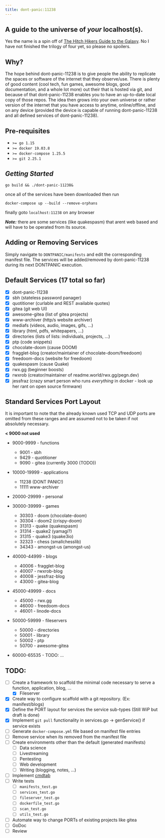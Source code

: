 ```yaml
---
title: dont-panic:11238
---
```


## A guide to the universe of ***your*** **localhost(s)**.

Yes the name is a spin off of [The Hitch Hikers Guide to the Galaxy](https://en.wikipedia.org/wiki/The_Hitchhiker's_Guide_to_the_Galaxy). No I have not finished the trilogy of four yet, so please no spoilers.

## Why?

The hope behind dont-panic-11238 is to give people the ability to replicate the spaces or software of the internet that they observe/use. There is plenty of good content (cool tech, fun games, awesome blogs, good documentation, and a whole lot more) out their that is hosted via git, and because of that dont-panic-11238 enables you to have an up-to-date local copy of those repos. The idea then grows into your own universe or rather version of the internet that you have access to anytime, online/offline, and on any device (provided the device is capable of running dont-panic-11238 and all defined services of dont-panic-11238).

## **Pre-requisites**

* `>= go 1.15`
* `>= docker 19.03.8`
* `>= docker-compose 1.25.5`
* `>= git 2.25.1`

## ***Getting Started***

`go build && ./dont-panic-11238&`

once all of the services have been downloaded then run

`docker-compose up --build --remove-orphans`

finally goto `localhost:11238` on any browser

***Note:*** there are some services (like quakespasm) that arent web based and
will have to be operated from its source.

## Adding or Removing Services

Simply navigate to `DONTPANIC/manifests` and edit the corresponding manifest
file. The services will be added/removed by dont-panic-11238 during its next
DONTPANIC execution.

## Default Services (17 total so far)

* [X] dont-panic-11238
* [X] sbh (stateless password panager)
* [X] quotitioner (curlable and REST available quotes)
* [X] gitea (git web UI)
* [X] awesome-gitea (list of gitea projects)
* [X] www-archiver (http/s website archiver)
* [X] mediafs (videos, audio, images, gifs, ...)
* [X] library (html, pdfs, whitepapers, ...)
* [X] directories (lists of lists: individuals, projects, ...)
* [X] ptp (code snippets)
* [X] chocolate-doom (cause DOOM)
* [X] fragglet-blog (creator/maintainer of chocolate-doom/freedoom)
* [X] freedoom-docs (website for freedoom)
* [X] quakespasm (cause Quake)
* [X] rwx.gg (beginner boosts)
* [X] rwxrob (creator/maintainer of readme.world/rwx.gg/pegn.dev)
* [X] jessfraz (crazy smart person who runs *everything* in docker - look up her rant on open source firmware)

## Standard Services Port Layout

It is important to note that the already known used TCP and UDP ports are
omitted from these ranges and are assumed not to be taken if not absolutely
necessary.

**< 9000 not used**

* 9000-9999 - functions
    * 9001 - sbh
    * 9429 - quotitioner
    * 9090 - gitea (currently 3000 (TODO))

* 10000-19999 - applications
    * 11238 (DONT PANIC!)
    * 11111 www-archiver

* 20000-29999 - personal

* 30000-39999 - games
    * 30303 - doom (chocolate-doom)
    * 30304 - doom2 (crispy-doom)
    * 31313 - quake (quakespasm)
    * 31314 - quake2 (yamagi?)
    * 31315 - quake3 (quake3io)
    * 32323 - chess (smallchesslib)
    * 34343 - amongst-us (amongst-us)

* 40000-44999 - blogs
    * 40006 - fragglet-blog
    * 40007 - rwxrob-blog
    * 40008 - jessfraz-blog
    * 43000 - gitea-blog

* 45000-49999 - docs
    * 45000 - rwx.gg
	* 46000 - freedoom-docs
    * 46001 - linode-docs

* 50000-59999 - fileservers
    * 50000 - directories
    * 50001 - library
    * 50002 - ptp
    * 50700 - awesome-gitea

* 60000-65535 - TODO: ...

## TODO:

* [ ] Create a framework to scaffold the minimal code necessary to serve a function, application, blog, ...
    * [X] Fileserver
* [X] Create way to configure scaffold with a git repository. (Ex: manifest/blogs)
* [X] Define the PORT layout for services the service sub-types (Still WiP but draft is done)
* [X] Implement `git pull` functionality in services.go -> genService() if service exists
* [ ] Generate `docker-compose.yml` file based on manifest file entries
* [ ] Remove service when its removed from the manifest file
* [ ] Create environments other than the default (generated manifests)
    * [ ] Data science
    * [ ] Livestreaming
    * [ ] Pentesting
    * [ ] Web development
    * [ ] Writing (blogging, notes, ...)
* [ ] Implement [cmdtab](https://github.com/rwxrob/cmdtab)
* [ ] Write tests
    * [ ] `manifests_test.go`
    * [ ] `services_test.go`
    * [ ] `fileserver_test.go`
    * [ ] `dockerfile_test.go`
    * [ ] `scan_test.go`
    * [ ] `utils_test.go`
* [ ] Automate way to change PORTs of existing projects like gitea
* [ ] GoDoc
* [ ] Review
